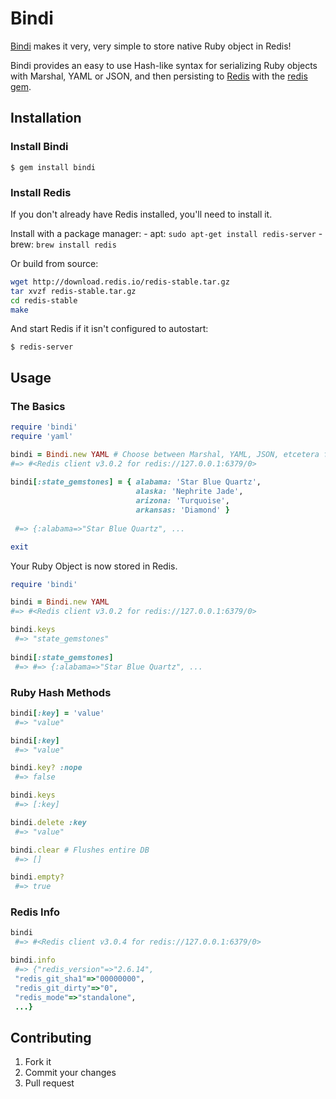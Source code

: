 # Bindi

[Bindi](https://github.com/havenwood/bindi#readme) makes it very, very simple to store native Ruby object in Redis!

Bindi provides an easy to use Hash-like syntax for serializing Ruby objects with Marshal, YAML or JSON, and then persisting to [Redis](http://redis.io/) with the [redis gem](https://github.com/redis/redis-rb#readme).

## Installation
### Install Bindi

    $ gem install bindi

### Install Redis
If you don't already have Redis installed, you'll need to install it.

Install with a package manager:
    - apt: `sudo apt-get install redis-server`
    - brew: `brew install redis`

Or build from source:
```bash
wget http://download.redis.io/redis-stable.tar.gz
tar xvzf redis-stable.tar.gz
cd redis-stable
make
```

And start Redis if it isn't configured to autostart:
 
    $ redis-server
	
## Usage

### The Basics

```ruby
require 'bindi'
require 'yaml'

bindi = Bindi.new YAML # Choose between Marshal, YAML, JSON, etcetera for serializing.
#=> #<Redis client v3.0.2 for redis://127.0.0.1:6379/0>
 
bindi[:state_gemstones] = { alabama: 'Star Blue Quartz',
                            alaska: 'Nephrite Jade', 
                            arizona: 'Turquoise', 
                            arkansas: 'Diamond' }
							  
 #=> {:alabama=>"Star Blue Quartz", ...

exit
```

Your Ruby Object is now stored in Redis.

```ruby
require 'bindi'

bindi = Bindi.new YAML
#=> #<Redis client v3.0.2 for redis://127.0.0.1:6379/0>

bindi.keys
 #=> "state_gemstones"
 
bindi[:state_gemstones]
 #=> #=> {:alabama=>"Star Blue Quartz", ...
```

### Ruby Hash Methods

```ruby
bindi[:key] = 'value'
 #=> "value"

bindi[:key]
 #=> "value"

bindi.key? :nope
 #=> false

bindi.keys
 #=> [:key]

bindi.delete :key
 #=> "value"

bindi.clear # Flushes entire DB
 #=> []

bindi.empty?
 #=> true
```

### Redis Info

```ruby
bindi
 #=> #<Redis client v3.0.4 for redis://127.0.0.1:6379/0>

bindi.info
 #=> {"redis_version"=>"2.6.14",
 "redis_git_sha1"=>"00000000",
 "redis_git_dirty"=>"0",
 "redis_mode"=>"standalone",
 ...}
```

## Contributing

1. Fork it
2. Commit your changes
3. Pull request
